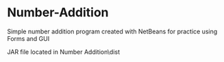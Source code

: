 # Number-Addition
<p> Simple number addition program created with NetBeans for practice using Forms and GUI </p> 
JAR file located in Number Addition\dist
